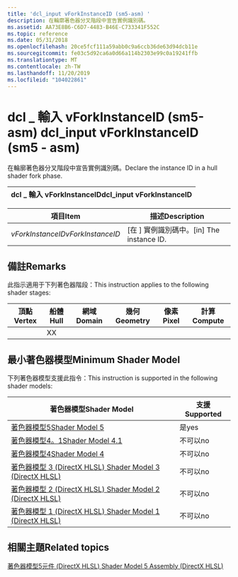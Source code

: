 ```yaml
---
title: 'dcl_input vForkInstanceID (sm5-asm) '
description: 在輪廓著色器分叉階段中宣告實例識別碼。
ms.assetid: AA73E8B6-C6D7-4483-B46E-C733341F552C
ms.topic: reference
ms.date: 05/31/2018
ms.openlocfilehash: 20ce5fcf111a59abb0c9a6ccb36de63d94dcb11e
ms.sourcegitcommit: fe03c5d92ca6a0d66a114b2303e99c0a19241ffb
ms.translationtype: MT
ms.contentlocale: zh-TW
ms.lasthandoff: 11/20/2019
ms.locfileid: "104022861"
---
```

# <a name="dcl_input-vforkinstanceid-sm5---asm"></a><span data-ttu-id="50812-103">dcl \_ 輸入 vForkInstanceID (sm5-asm) </span><span class="sxs-lookup"><span data-stu-id="50812-103">dcl\_input vForkInstanceID (sm5 - asm)</span></span>

<span data-ttu-id="50812-104">在輪廓著色器分叉階段中宣告實例識別碼。</span><span class="sxs-lookup"><span data-stu-id="50812-104">Declare the instance ID in a hull shader fork phase.</span></span>



| <span data-ttu-id="50812-105">dcl \_ 輸入 vForkInstanceID</span><span class="sxs-lookup"><span data-stu-id="50812-105">dcl\_input vForkInstanceID</span></span> |
|----------------------------|



 



| <span data-ttu-id="50812-106">項目</span><span class="sxs-lookup"><span data-stu-id="50812-106">Item</span></span>                                                                                                                               | <span data-ttu-id="50812-107">描述</span><span class="sxs-lookup"><span data-stu-id="50812-107">Description</span></span>                        |
|------------------------------------------------------------------------------------------------------------------------------------|------------------------------------|
| <span data-ttu-id="50812-108"><span id="vForkInstanceID"></span><span id="vforkinstanceid"></span><span id="VFORKINSTANCEID"></span>*vForkInstanceID*</span><span class="sxs-lookup"><span data-stu-id="50812-108"><span id="vForkInstanceID"></span><span id="vforkinstanceid"></span><span id="VFORKINSTANCEID"></span>*vForkInstanceID*</span></span><br/> | <span data-ttu-id="50812-109">\[在 \] 實例識別碼中。</span><span class="sxs-lookup"><span data-stu-id="50812-109">\[in\] The instance ID.</span></span><br/> |



 

## <a name="remarks"></a><span data-ttu-id="50812-110">備註</span><span class="sxs-lookup"><span data-stu-id="50812-110">Remarks</span></span>

<span data-ttu-id="50812-111">此指示適用于下列著色器階段：</span><span class="sxs-lookup"><span data-stu-id="50812-111">This instruction applies to the following shader stages:</span></span>



| <span data-ttu-id="50812-112">頂點</span><span class="sxs-lookup"><span data-stu-id="50812-112">Vertex</span></span> | <span data-ttu-id="50812-113">船體</span><span class="sxs-lookup"><span data-stu-id="50812-113">Hull</span></span> | <span data-ttu-id="50812-114">網域</span><span class="sxs-lookup"><span data-stu-id="50812-114">Domain</span></span> | <span data-ttu-id="50812-115">幾何</span><span class="sxs-lookup"><span data-stu-id="50812-115">Geometry</span></span> | <span data-ttu-id="50812-116">像素</span><span class="sxs-lookup"><span data-stu-id="50812-116">Pixel</span></span> | <span data-ttu-id="50812-117">計算</span><span class="sxs-lookup"><span data-stu-id="50812-117">Compute</span></span> |
|--------|------|--------|----------|-------|---------|
|        | <span data-ttu-id="50812-118">X</span><span class="sxs-lookup"><span data-stu-id="50812-118">X</span></span>    |        |          |       |         |



 

## <a name="minimum-shader-model"></a><span data-ttu-id="50812-119">最小著色器模型</span><span class="sxs-lookup"><span data-stu-id="50812-119">Minimum Shader Model</span></span>

<span data-ttu-id="50812-120">下列著色器模型支援此指令：</span><span class="sxs-lookup"><span data-stu-id="50812-120">This instruction is supported in the following shader models:</span></span>



| <span data-ttu-id="50812-121">著色器模型</span><span class="sxs-lookup"><span data-stu-id="50812-121">Shader Model</span></span>                                              | <span data-ttu-id="50812-122">支援</span><span class="sxs-lookup"><span data-stu-id="50812-122">Supported</span></span> |
|-----------------------------------------------------------|-----------|
| [<span data-ttu-id="50812-123">著色器模型5</span><span class="sxs-lookup"><span data-stu-id="50812-123">Shader Model 5</span></span>](d3d11-graphics-reference-sm5.md)        | <span data-ttu-id="50812-124">是</span><span class="sxs-lookup"><span data-stu-id="50812-124">yes</span></span>       |
| [<span data-ttu-id="50812-125">著色器模型4。1</span><span class="sxs-lookup"><span data-stu-id="50812-125">Shader Model 4.1</span></span>](dx-graphics-hlsl-sm4.md)              | <span data-ttu-id="50812-126">不可以</span><span class="sxs-lookup"><span data-stu-id="50812-126">no</span></span>        |
| [<span data-ttu-id="50812-127">著色器模型4</span><span class="sxs-lookup"><span data-stu-id="50812-127">Shader Model 4</span></span>](dx-graphics-hlsl-sm4.md)                | <span data-ttu-id="50812-128">不可以</span><span class="sxs-lookup"><span data-stu-id="50812-128">no</span></span>        |
| [<span data-ttu-id="50812-129">著色器模型 3 (DirectX HLSL) </span><span class="sxs-lookup"><span data-stu-id="50812-129">Shader Model 3 (DirectX HLSL)</span></span>](dx-graphics-hlsl-sm3.md) | <span data-ttu-id="50812-130">不可以</span><span class="sxs-lookup"><span data-stu-id="50812-130">no</span></span>        |
| [<span data-ttu-id="50812-131">著色器模型 2 (DirectX HLSL) </span><span class="sxs-lookup"><span data-stu-id="50812-131">Shader Model 2 (DirectX HLSL)</span></span>](dx-graphics-hlsl-sm2.md) | <span data-ttu-id="50812-132">不可以</span><span class="sxs-lookup"><span data-stu-id="50812-132">no</span></span>        |
| [<span data-ttu-id="50812-133">著色器模型 1 (DirectX HLSL) </span><span class="sxs-lookup"><span data-stu-id="50812-133">Shader Model 1 (DirectX HLSL)</span></span>](dx-graphics-hlsl-sm1.md) | <span data-ttu-id="50812-134">不可以</span><span class="sxs-lookup"><span data-stu-id="50812-134">no</span></span>        |



 

## <a name="related-topics"></a><span data-ttu-id="50812-135">相關主題</span><span class="sxs-lookup"><span data-stu-id="50812-135">Related topics</span></span>

<dl> <dt>

[<span data-ttu-id="50812-136">著色器模型5元件 (DirectX HLSL) </span><span class="sxs-lookup"><span data-stu-id="50812-136">Shader Model 5 Assembly (DirectX HLSL)</span></span>](shader-model-5-assembly--directx-hlsl-.md)
</dt> </dl>

 

 





